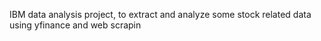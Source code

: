 IBM data analysis project, to extract and analyze some stock related data using yfinance and web scrapin
